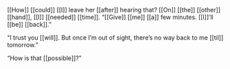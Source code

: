 [[How]] [[could]] [[I]] leave her [[after]] hearing that? [[On]] [[the]] [[other]] [[hand]], [[I]] [[needed]] [[time]]. “[[Give]] [[me]] [[a]] few minutes. [[I]]’ll [[be]] [[back]].”

“I trust you [[will]]. But once I’m out of sight, there’s no way back to me [[til]] tomorrow.”

“How is that [[possible]]?”